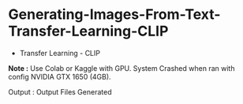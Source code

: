 # Generating-Images-From-Text-Transfer-Learning-CLIP

- Transfer Learning - CLIP<br>

<b>Note :</b> Use Colab or Kaggle with GPU. System Crashed when ran with config NVIDIA GTX 1650 (4GB).

Output : Output Files Generated
